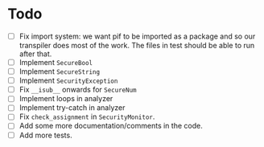 # Todo
-[ ] Fix import system: we want pif to be imported as a package and so our transpiler does most of the work. The files in test should be able to run after that.
-[ ] Implement `SecureBool`
-[ ] Implement `SecureString`
-[ ] Implement `SecurityException`
-[ ] Fix `__isub__` onwards for `SecureNum`
-[ ] Implement loops in analyzer
-[ ] Implement try-catch in analyzer
-[ ] Fix `check_assignment` in `SecurityMonitor`.
-[ ] Add some more documentation/comments in the code.
-[ ] Add more tests.